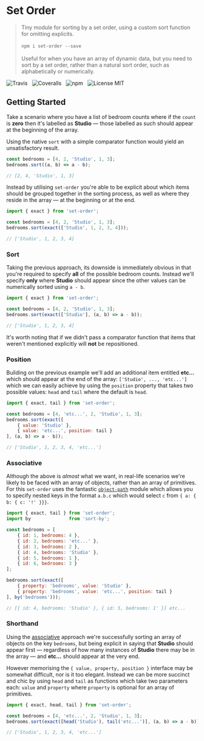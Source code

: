 # Set Order

> Tiny module for sorting by a set order, using a custom sort function for omitting explicits.<br /><br />
> `npm i set-order --save`<br /><br />
> Useful for when you have an array of dynamic data, but you need to sort by a set order, rather than a natural sort order, such as alphabetically or numerically.

![Travis](http://img.shields.io/travis/Wildhoney/SetOrder.svg?style=flat-square)
&nbsp;
![Coveralls](https://img.shields.io/coveralls/Wildhoney/SetOrder.svg?style=flat-square)
&nbsp;
![npm](http://img.shields.io/npm/v/set-order.svg?style=flat-square)
&nbsp;
![License MIT](https://img.shields.io/badge/license-mit-lightgrey.svg?style=flat-square)

## Getting Started

Take a scenario where you have a list of bedroom counts where if the `count` is **zero** then it's labelled as **Studio** &mdash; those labelled as such should appear at the beginning of the array.

Using the native `sort` with a simple comparator function would yield an unsatisfactory result.

```javascript
const bedrooms = [4, 2, 'Studio', 1, 3];
bedrooms.sort((a, b) => a - b);

// [2, 4, 'Studio', 1, 3]
```

Instead by utilising `set-order` you're able to be explicit about which items should be grouped together in the sorting process, as well as where they reside in the array &mdash; at the beginning or at the end.

```javascript
import { exact } from 'set-order';

const bedrooms = [4, 2, 'Studio', 1, 3];
bedrooms.sort(exact(['Studio', 1, 2, 3, 4]));

// ['Studio', 1, 2, 3, 4]
```

### Sort

Taking the previous approach, its downside is immediately obvious in that you're required to specify **all** of the possible bedroom counts. Instead we'll specify **only** where **Studio** should appear since the other values can be numerically sorted using `a - b`.

```javascript
import { exact } from 'set-order';

const bedrooms = [4, 2, 'Studio', 1, 3];
bedrooms.sort(exact(['Studio'], (a, b) => a - b));

// ['Studio', 1, 2, 3, 4]
```

It's worth noting that if we didn't pass a comparator function that items that weren't mentioned explicitly will **not** be repositioned.

### Position

Building on the previous example we'll add an additional item entitled **etc...** which should appear at the end of the array: `['Studio', ..., 'etc...']` which we can easily achieve by using the `position` property that takes two possible values: `head` and `tail` where the default is `head`.

```javascript
import { exact, tail } from 'set-order';

const bedrooms = [4, 'etc...', 2, 'Studio', 1, 3];
bedrooms.sort(exact([
    { value: 'Studio' },
    { value: 'etc...', position: tail }
], (a, b) => a - b));

// ['Studio', 1, 2, 3, 4, 'etc...']
```

### Associative

Although the above is *almost* what we want, in real-life scenarios we're likely to be faced with an array of objects, rather than an array of primitives. For this `set-order` uses the fantastic [`object-path`](https://github.com/mariocasciaro/object-path) module which allows you to specify nested keys in the format `a.b.c` which would select `c` from `{ a: { b: { c: '!' }}}`.

```javascript
import { exact, tail } from 'set-order';
import by              from 'sort-by';

const bedrooms = [
    { id: 1, bedrooms: 4 },
    { id: 2, bedrooms: 'etc...' },
    { id: 3, bedrooms: 2 },
    { id: 4, bedrooms: 'Studio' },
    { id: 5, bedrooms: 1 },
    { id: 6, bedrooms: 3 }
];

bedrooms.sort(exact([
    { property: 'bedrooms', value: 'Studio' },
    { property: 'bedrooms', value: 'etc...', position: tail }
], by('bedrooms')));

// [{ id: 4, bedrooms: 'Studio' }, { id: 5, bedrooms: 1' }] etc...
```

### Shorthand

Using the [associative](#Associative) approach we're successfully sorting an array of objects on the key `bedrooms`, but being explicit in saying that **Studio** should appear first &mdash; regardless of how many instances of **Studio** there may be in the array &mdash; and **etc...** should appear at the very end.

However memorising the `{ value, property, position }` interface may be somewhat difficult, nor is it too elegant. Instead we can be more succinct and chic by using `head` and `tail` as functions which take two parameters each: `value` and `property` where `property` is optional for an array of primitives.
 
 ```javascript
import { exact, head, tail } from 'set-order';

const bedrooms = [4, 'etc...', 2, 'Studio', 1, 3];
bedrooms.sort(exact([head('Studio'), tail('etc...')], (a, b) => a - b));

// ['Studio', 1, 2, 3, 4, 'etc...']
 ```
